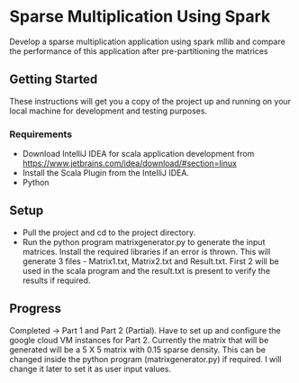 # Sparse Multiplication Using Spark

Develop a sparse multiplication application using spark mllib and compare the performance of this application after pre-partitioning the matrices

## Getting Started

These instructions will get you a copy of the project up and running on your local machine for development and testing purposes.

### Requirements

* Download IntelliJ IDEA for scala application development from https://www.jetbrains.com/idea/download/#section=linux
* Install the Scala Plugin from the IntelliJ IDEA.
* Python

## Setup

* Pull the project and cd to the project directory.
* Run the python program matrixgenerator.py to generate the input matrices. Install the required libraries if an error is thrown. This will generate 3 files - Matrix1.txt, Matrix2.txt and Result.txt. First 2 will be used in the scala program and the result.txt is present to verify the results if required.

## Progress

Completed -> Part 1 and Part 2 (Partial). Have to set up and configure the google cloud VM instances for Part 2. 
Currently the matrix that will be generated will be a 5 X 5 matrix with 0.15 sparse density. This can be changed inside the python program (matrixgenerator.py) if required. I will change it later to set it as user input values.
